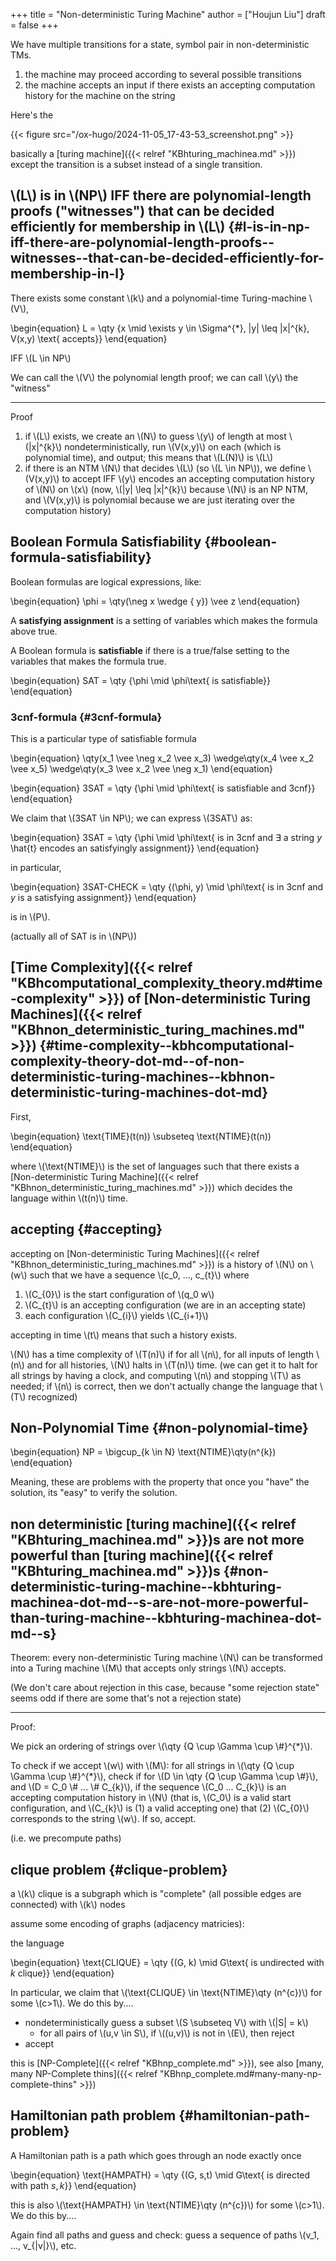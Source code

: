 +++
title = "Non-deterministic Turing Machine"
author = ["Houjun Liu"]
draft = false
+++

We have multiple transitions for a state, symbol pair in non-deterministic TMs.

1.  the machine may proceed according to several possible transitions
2.  the machine accepts an input if there exists an accepting computation history for the machine on the string

Here's the

{{< figure src="/ox-hugo/2024-11-05_17-43-53_screenshot.png" >}}

basically a [turing machine]({{< relref "KBhturing_machinea.md" >}}) except the transition is a subset instead of a single transition.


## \\(L\\) is in \\(NP\\) IFF there are polynomial-length proofs ("witnesses") that can be decided efficiently for membership in \\(L\\) {#l-is-in-np-iff-there-are-polynomial-length-proofs--witnesses--that-can-be-decided-efficiently-for-membership-in-l}

There exists some constant \\(k\\) and a polynomial-time Turing-machine \\(V\\),

\begin{equation}
L = \qty {x \mid  \exists y \in \Sigma^{\*}, |y| \leq |x|^{k}, V(x,y) \text{ accepts}}
\end{equation}

IFF \\(L \in NP\\)

We can call the \\(V\\) the polynomial length proof; we can call \\(y\\) the "witness"

---

Proof

1.  if \\(L\\) exists, we create an \\(N\\) to guess \\(y\\) of length at most \\(|x|^{k}\\) nondeterministically, run \\(V(x,y)\\) on each (which is polynomial time), and output; this means that \\(L(N)\\) is \\(L\\)
2.  if there is an NTM \\(N\\) that decides \\(L\\) (so \\(L \in NP\\)), we define \\(V(x,y)\\) to accept IFF \\(y\\) encodes an accepting computation history of \\(N\\) on \\(x\\) (now, \\(|y| \leq |x|^{k}\\)  because \\(N\\) is an NP NTM, and \\(V(x,y)\\) is polynomial because we are just iterating over the computation history)


## Boolean Formula Satisfiability {#boolean-formula-satisfiability}

Boolean formulas are logical expressions, like:

\begin{equation}
\phi = \qty(\neg x \wedge { y})  \vee z
\end{equation}

A **satisfying assignment** is a setting of variables which makes the formula above true.

A Boolean formula is **satisfiable** if there is a true/false setting to the variables that makes the formula true.

\begin{equation}
SAT = \qty {\phi \mid \phi\text{ is satisfiable}}
\end{equation}


### 3cnf-formula {#3cnf-formula}

This is a particular type of satisfiable formula

\begin{equation}
\qty(x\_1 \vee \neg x\_2 \vee x\_3) \wedge\qty(x\_4 \vee x\_2 \vee x\_5) \wedge\qty(x\_3 \vee x\_2 \vee \neg x\_1)
\end{equation}

\begin{equation}
3SAT = \qty {\phi \mid \phi\text{ is satisfiable and 3cnf}}
\end{equation}

We claim that \\(3SAT \in NP\\); we can express \\(3SAT\\) as:

\begin{equation}
3SAT = \qty {\phi \mid \phi\text{ is in 3cnf and $\exists$ a string $y$ \hat{t} encodes an satisfyingly assignment}}
\end{equation}

in particular,

\begin{equation}
3SAT-CHECK = \qty {(\phi, y) \mid \phi\text{ is in 3cnf and $y$ is a satisfying assignment}}
\end{equation}

is in \\(P\\).

(actually all of SAT is in \\(NP\\))


## [Time Complexity]({{< relref "KBhcomputational_complexity_theory.md#time-complexity" >}}) of [Non-deterministic Turing Machines]({{< relref "KBhnon_deterministic_turing_machines.md" >}}) {#time-complexity--kbhcomputational-complexity-theory-dot-md--of-non-deterministic-turing-machines--kbhnon-deterministic-turing-machines-dot-md}

First,

\begin{equation}
\text{TIME}(t(n)) \subseteq \text{NTIME}(t(n))
\end{equation}

where \\(\text{NTIME}\\) is the set of languages such that there exists a [Non-deterministic Turing Machine]({{< relref "KBhnon_deterministic_turing_machines.md" >}}) which decides the language within \\(t(n)\\) time.


## accepting {#accepting}

accepting on [Non-deterministic Turing Machines]({{< relref "KBhnon_deterministic_turing_machines.md" >}}) is a history of \\(N\\) on \\(w\\) such that we have a sequence \\(c\_0, ..., c\_{t}\\) where

1.  \\(C\_{0}\\) is the start configuration of \\(q\_0 w\\)
2.  \\(C\_{t}\\) is an accepting configuration (we are in an accepting state)
3.  each configuration \\(C\_{i}\\) yields \\(C\_{i+1}\\)

accepting in time \\(t\\) means that such a history exists.

\\(N\\) has a time complexity of \\(T(n)\\) if for all \\(n\\), for all inputs of length \\(n\\) and for all histories, \\(N\\) halts in \\(T(n)\\) time. (we can get it to halt for all strings by having a clock, and computing \\(n\\) and stopping \\(T\\) as needed; if \\(n\\) is correct, then we don't actually change the language that \\(T\\) recognized)


## Non-Polynomial Time {#non-polynomial-time}

\begin{equation}
NP = \bigcup\_{k \in N} \text{NTIME}\qty(n^{k})
\end{equation}

Meaning, these are problems with the property that once you "have" the solution, its "easy" to verify the solution.


## non deterministic [turing machine]({{< relref "KBhturing_machinea.md" >}})s are not more powerful than [turing machine]({{< relref "KBhturing_machinea.md" >}})s {#non-deterministic-turing-machine--kbhturing-machinea-dot-md--s-are-not-more-powerful-than-turing-machine--kbhturing-machinea-dot-md--s}

Theorem: every non-deterministic Turing machine \\(N\\) can be transformed into a Turing machine \\(M\\) that accepts only strings \\(N\\) accepts.

(We don't care about rejection in this case, because "some rejection state" seems odd if there are some that's not a rejection state)

---

Proof:

We pick an ordering of strings over \\(\qty {Q \cup \Gamma \cup \\#}^{\*}\\).

To check if we accept \\(w\\) with \\(M\\): for all strings in \\(\qty {Q \cup \Gamma \cup \\#}^{\*}\\), check if for \\(D \in \qty {Q \cup \Gamma \cup \\#}\\), and \\(D = C\_0 \\# ... \\# C\_{k}\\), if the sequence \\(C\_0 ... C\_{k}\\) is an accepting computation history in \\(N\\) (that is, \\(C\_0\\) is a valid start configuration, and \\(C\_{k}\\) is (1) a valid accepting one) that (2) \\(C\_{0}\\) corresponds to the string \\(w\\). If so, accept.

(i.e. we precompute paths)


## clique problem {#clique-problem}

a \\(k\\) clique is a subgraph which is "complete" (all possible edges are connected) with \\(k\\) nodes

assume some encoding of graphs (adjacency matricies):

the language

\begin{equation}
\text{CLIQUE} = \qty {(G, k) \mid G\text{ is undirected with $k$ clique}}
\end{equation}

In particular, we claim that \\(\text{CLIQUE} \in \text{NTIME}\qty (n^{c})\\) for some \\(c>1\\). We do this by....

-   nondeterministically guess a subset \\(S \subseteq V\\) with \\(|S| = k\\)
    -   for all pairs of \\(u,v \in S\\), if \\((u,v)\\) is not in \\(E\\), then reject
-   accept

this is [NP-Complete]({{< relref "KBhnp_complete.md" >}}), see also [many, many NP-Complete thins]({{< relref "KBhnp_complete.md#many-many-np-complete-thins" >}})


## Hamiltonian path problem {#hamiltonian-path-problem}

A Hamiltonian path is a path which goes through an node exactly once

\begin{equation}
\text{HAMPATH} = \qty {(G, s,t) \mid G\text{ is directed with path $s,k$}}
\end{equation}

this is also  \\(\text{HAMPATH} \in \text{NTIME}\qty (n^{c})\\) for some \\(c>1\\). We do this by....

Again find all paths and guess and check: guess a sequence of paths \\(v\_1, ..., v\_{|v|}\\), etc.
